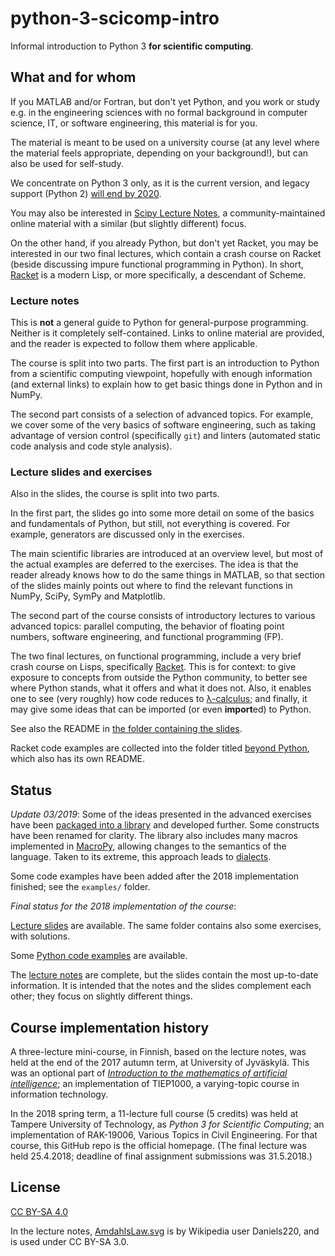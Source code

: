 # python-3-scicomp-intro

Informal introduction to Python 3 **for scientific computing**.

## What and for whom

If you MATLAB and/or Fortran, but don't yet Python, and you work or study e.g. in the engineering sciences with no formal background in computer science, IT, or software engineering, this material is for you.

The material is meant to be used on a university course (at any level where the material feels appropriate, depending on your background!), but can also be used for self-study.

We concentrate on Python 3 only, as it is the current version, and legacy support (Python 2) [will end by 2020](http://www.python3statement.org/).

You may also be interested in [Scipy Lecture Notes](https://scipy-lectures.org/), a community-maintained online material with a similar (but slightly different) focus.

On the other hand, if you already Python, but don't yet Racket, you may be interested in our two final lectures, which contain a crash course on Racket (beside discussing impure functional programming in Python). In short, [Racket](http://racket-lang.org/) is a modern Lisp, or more specifically, a descendant of Scheme.

### Lecture notes ###

This is **not** a general guide to Python for general-purpose programming. Neither is it completely self-contained. Links to online material are provided, and the reader is expected to follow them where applicable.

The course is split into two parts. The first part is an introduction to Python from a scientific computing viewpoint, hopefully with enough information (and external links) to explain how to get basic things done in Python and in NumPy.

The second part consists of a selection of advanced topics. For example, we cover some of the very basics of software engineering, such as taking advantage of version control (specifically `git`) and linters (automated static code analysis and code style analysis).

### Lecture slides and exercises ###

Also in the slides, the course is split into two parts.

In the first part, the slides go into some more detail on some of the basics and fundamentals of Python, but still, not everything is covered. For example, generators are discussed only in the exercises.

The main scientific libraries are introduced at an overview level, but most of the actual examples are deferred to the exercises. The idea is that the reader already knows how to do the same things in MATLAB, so that section of the slides mainly points out where to find the relevant functions in NumPy, SciPy, SymPy and Matplotlib.

The second part of the course consists of introductory lectures to various advanced topics: parallel computing, the behavior of floating point numbers, software engineering, and functional programming (FP).

The two final lectures, on functional programming, include a very brief crash course on Lisps, specifically [Racket](http://racket-lang.org/). This is for context: to give exposure to concepts from outside the Python community, to better see where Python stands, what it offers and what it does not. Also, it enables one to see (very roughly) how code reduces to [λ-calculus](https://en.wikipedia.org/wiki/Lambda_calculus); and finally, it may give some ideas that can be imported (or even **import**ed) to Python.

See also the README in [the folder containing the slides](lecture_slides/).

Racket code examples are collected into the folder titled [beyond Python](examples/beyond_python/), which also has its own README.

## Status

*Update 03/2019*: Some of the ideas presented in the advanced exercises have been [packaged into a library](https://github.com/Technologicat/unpythonic) and developed further. Some constructs have been renamed for clarity. The library also includes many macros implemented in [MacroPy](https://github.com/azazel75/macropy), allowing changes to the semantics of the language. Taken to its extreme, this approach leads to [dialects](https://github.com/Technologicat/pydialect).

Some code examples have been added after the 2018 implementation finished; see the ``examples/`` folder.

*Final status for the 2018 implementation of the course*:

[Lecture slides](lecture_slides/) are available. The same folder contains also some exercises, with solutions.

Some [Python code examples](examples/) are available.

The [lecture notes](python_scicomp_notes.pdf) are complete, but the slides contain the most up-to-date information. It is intended that the notes and the slides complement each other; they focus on slightly different things.

## Course implementation history

A three-lecture mini-course, in Finnish, based on the lecture notes, was held at the end of the 2017 autumn term, at University of Jyväskylä. This was an optional part of *[Introduction to the mathematics of artificial intelligence](https://helituominen.wordpress.com/kurssit-it/johdatus-tekoalyn-taustalla-olevaan-matematiikkaan-tiep1000-syksy-2017/)*; an implementation of TIEP1000, a varying-topic course in information technology.

In the 2018 spring term, a 11-lecture full course (5 credits) was held at Tampere University of Technology, as *Python 3 for Scientific Computing*; an implementation of RAK-19006, Various Topics in Civil Engineering. For that course, this GitHub repo is the official homepage. (The final lecture was held 25.4.2018; deadline of final assignment submissions was 31.5.2018.)

## License

[CC BY-SA 4.0](LICENSE)

In the lecture notes, [AmdahlsLaw.svg](AmdahlsLaw.svg) is by Wikipedia user Daniels220, and is used under CC BY-SA 3.0.

